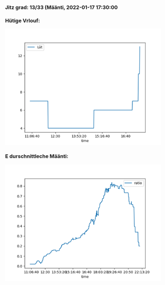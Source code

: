 ### Jitz grad: 13/33 (Määnti, 2022-01-17 17:30:00

### Hütige Vrlouf:
![Graph](Today.png)

### E durschnittleche Määnti:
![Graph](Määnti.png)